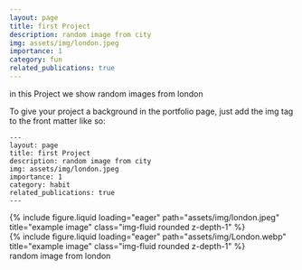 ```yaml
---
layout: page
title: first Project
description: random image from city
img: assets/img/london.jpeg
importance: 1
category: fun
related_publications: true
---
```


in this Project we show random images from london

To give your project a background in the portfolio page, just add the img tag to the front matter like so:

    ---
    layout: page
    title: first Project
    description: random image from city
    img: assets/img/london.jpeg
    importance: 1
    category: habit
    related_publications: true
    ---


<div class="row">
    <div class="col-sm mt-3 mt-md-0">
        {% include figure.liquid loading="eager" path="assets/img/london.jpeg" title="example image" class="img-fluid rounded z-depth-1" %}
    </div>
    <div class="col-sm mt-3 mt-md-0">
        {% include figure.liquid loading="eager" path="assets/img/London.webp" title="example image" class="img-fluid rounded z-depth-1" %}
    </div>
</div>
<div class="caption">
    random image from london
</div>